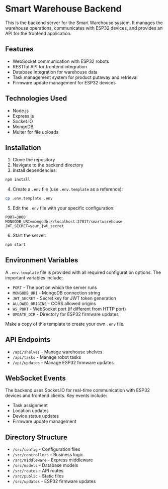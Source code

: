 # Smart Warehouse Backend

This is the backend server for the Smart Warehouse system. It manages the warehouse operations, communicates with ESP32 devices, and provides an API for the frontend application.

## Features

- WebSocket communication with ESP32 robots
- RESTful API for frontend integration
- Database integration for warehouse data
- Task management system for product putaway and retrieval
- Firmware update management for ESP32 devices

## Technologies Used

- Node.js
- Express.js
- Socket.IO
- MongoDB
- Multer for file uploads

## Installation

1. Clone the repository
2. Navigate to the backend directory
3. Install dependencies:

```bash
npm install
```

4. Create a `.env` file (use `.env.template` as a reference):
```bash
cp .env.template .env
```

5. Edit the `.env` file with your specific configuration:
```
PORT=3000
MONGODB_URI=mongodb://localhost:27017/smartwarehouse
JWT_SECRET=your_jwt_secret
```

6. Start the server:

```bash
npm start
```

## Environment Variables

A `.env.template` file is provided with all required configuration options. The important variables include:

- `PORT` - The port on which the server runs
- `MONGODB_URI` - MongoDB connection string
- `JWT_SECRET` - Secret key for JWT token generation
- `ALLOWED_ORIGINS` - CORS allowed origins
- `WS_PORT` - WebSocket port (if different from HTTP port)
- `UPDATE_DIR` - Directory for ESP32 firmware updates

Make a copy of this template to create your own `.env` file.

## API Endpoints

- `/api/shelves` - Manage warehouse shelves
- `/api/tasks` - Manage robot tasks
- `/api/updates` - Manage ESP32 firmware updates

## WebSocket Events

The backend uses Socket.IO for real-time communication with ESP32 devices and frontend clients. Key events include:

- Task assignment
- Location updates
- Device status updates
- Firmware update management

## Directory Structure

- `/src/config` - Configuration files
- `/src/controllers` - Business logic
- `/src/middleware` - Express middleware
- `/src/models` - Database models
- `/src/routes` - API routes
- `/src/public` - Static files
- `/src/updates` - ESP32 firmware updates 